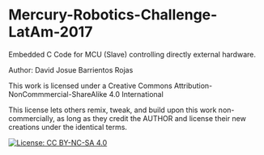 # Mercury-Robotics-Challenge-LatAm-2017
Embedded C Code for MCU (Slave) controlling directly external hardware.

Author: David Josue Barrientos Rojas

This work is licensed under a Creative Commons Attribution-NonCommmercial-ShareAlike 4.0 International

This license lets others remix, tweak, and build upon this work non-commercially, as long as they credit the AUTHOR and license their new creations under the identical terms.

[![License: CC BY-NC-SA 4.0](https://img.shields.io/badge/License-CC%20BY--NC--SA%204.0-lightgrey.svg)](https://creativecommons.org/licenses/by-nc-sa/4.0/)

